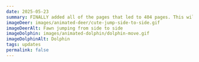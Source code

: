 ```yaml
---
date: 2025-05-23
summary: FINALLY added all of the pages that led to 404 pages. This will make navigation a lot less painful. I also wrote my first blog entry, if you want to check that out!
imageDeer: images/animated-deer/cute-jump-side-to-side.gif
imageDeerAlt: Fawn jumping from side to side
imageDolphin: images/animated-dolphin/dolphin-move.gif
imageDolphinAlt: Dolphin
tags: updates
permalink: false
---
```

